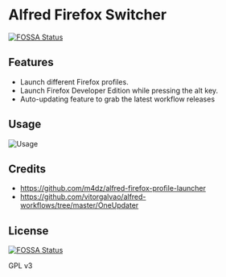 # Alfred Firefox Switcher
[![FOSSA Status](https://app.fossa.io/api/projects/git%2Bgithub.com%2Fdarsh12%2Falfred-firefox-switcher.svg?type=shield)](https://app.fossa.io/projects/git%2Bgithub.com%2Fdarsh12%2Falfred-firefox-switcher?ref=badge_shield)
## Features
* Launch different Firefox profiles. 
* Launch Firefox Developer Edition while pressing the alt key.
* Auto-updating feature to grab the latest workflow releases

## Usage 
![Usage](https://i.imgur.com/YjYyzrG.png)


## Credits
* https://github.com/m4dz/alfred-firefox-profile-launcher
* https://github.com/vitorgalvao/alfred-workflows/tree/master/OneUpdater

## License
[![FOSSA Status](https://app.fossa.io/api/projects/git%2Bgithub.com%2Fdarsh12%2Falfred-firefox-switcher.svg?type=large)](https://app.fossa.io/projects/git%2Bgithub.com%2Fdarsh12%2Falfred-firefox-switcher?ref=badge_large)

GPL v3


